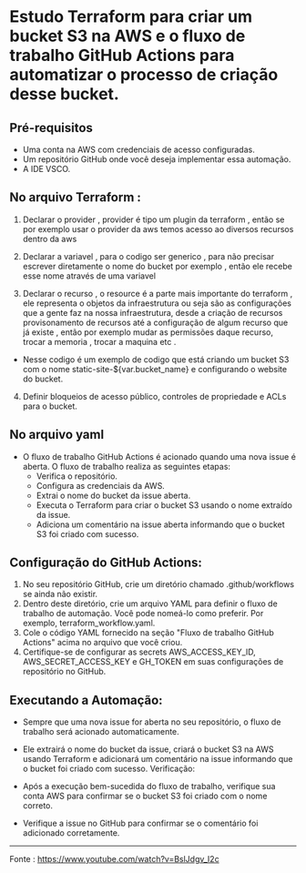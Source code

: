 # Estudo Terraform para criar um bucket S3 na AWS e o fluxo de trabalho GitHub Actions para automatizar o processo de criação desse bucket.

## Pré-requisitos
- Uma conta na AWS com credenciais de acesso configuradas.
- Um repositório GitHub onde você deseja implementar essa automação.
- A IDE VSCO.


## No arquivo Terraform :
1. Declarar o provider , provider é tipo um plugin da terraform , então se por exemplo usar o provider da aws 
temos acesso ao diversos recursos dentro da aws

2. Declarar a variavel , para o codigo ser generico , para não precisar escrever diretamente 
o nome do bucket por exemplo , então ele recebe esse nome através de uma variavel 

3. Declarar o recurso , o resource é a parte mais importante do terraform , ele representa o objetos da infraestrutura
ou seja são as configurações que a gente faz na nossa infraestrutura, desde a criação de recursos provisonamento de recursos 
até a configuração de algum recurso que já existe , então por exemplo mudar as permissões daque recurso, trocar
a memoria , trocar a maquina etc .
  - Nesse codigo é um exemplo de codigo que está criando um bucket S3 com o nome static-site-${var.bucket_name} e configurando o website do bucket.

4. Definir bloqueios de acesso público, controles de propriedade e ACLs para o bucket.

## No arquivo yaml 
- O fluxo de trabalho GitHub Actions é acionado quando uma nova issue é aberta.
O fluxo de trabalho realiza as seguintes etapas:
  - Verifica o repositório.
  - Configura as credenciais da AWS.
  - Extrai o nome do bucket da issue aberta.
  - Executa o Terraform para criar o bucket S3 usando o nome extraído da issue.
  - Adiciona um comentário na issue aberta informando que o bucket S3 foi criado com sucesso.

## Configuração do GitHub Actions:

1. No seu repositório GitHub, crie um diretório chamado .github/workflows se ainda não existir.
2. Dentro deste diretório, crie um arquivo YAML para definir o fluxo de trabalho de automação. Você pode nomeá-lo como preferir. Por exemplo, terraform_workflow.yaml.
3. Cole o código YAML fornecido na seção "Fluxo de trabalho GitHub Actions" acima no arquivo que você criou.
4. Certifique-se de configurar as secrets AWS_ACCESS_KEY_ID, AWS_SECRET_ACCESS_KEY e GH_TOKEN em suas configurações de repositório no GitHub.

## Executando a Automação:

- Sempre que uma nova issue for aberta no seu repositório, o fluxo de trabalho será acionado automaticamente.
- Ele extrairá o nome do bucket da issue, criará o bucket S3 na AWS usando Terraform e adicionará um comentário na issue informando que o bucket foi criado com sucesso.
Verificação:

- Após a execução bem-sucedida do fluxo de trabalho, verifique sua conta AWS para confirmar se o bucket S3 foi criado com o nome correto.
- Verifique a issue no GitHub para confirmar se o comentário foi adicionado corretamente.

_________________________________
Fonte : https://www.youtube.com/watch?v=BslJdgv_I2c
